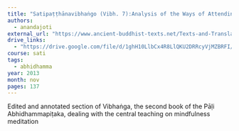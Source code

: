 ```yaml
---
title: "Satipaṭṭhānavibhaṅgo (Vibh. 7):Analysis of the Ways of Attending to Mindfulness"
authors:
  - anandajoti
external_url: "https://www.ancient-buddhist-texts.net/Texts-and-Translations/Satipatthanavibhanga/"
drive_links:
  - "https://drive.google.com/file/d/1ghH10LlbCx4R8LlQKU2DRRcyVjMZBRFI/view?usp=sharing"
course: sati
tags:
  - abhidhamma
year: 2013
month: nov
pages: 137
---
```


Edited and annotated section of Vibhaṅga, the second book of the Pāḷi
Abhidhammapiṭaka, dealing with the central teaching on mindfulness meditation
